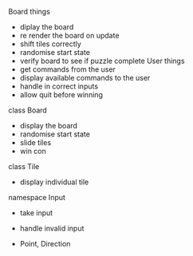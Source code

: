 Board things
- diplay the board
- re render the board on update
- shift tiles correctly
- randomise start state
- verify board to see if puzzle complete
User things
- get commands from the user
- display available commands to the user
- handle in correct inputs
- allow quit before winning


class Board
- display the board
- randomise start state
- slide tiles
- win con

class Tile 
- display individual tile

namespace Input
- take input
- handle invalid input

- Point, Direction